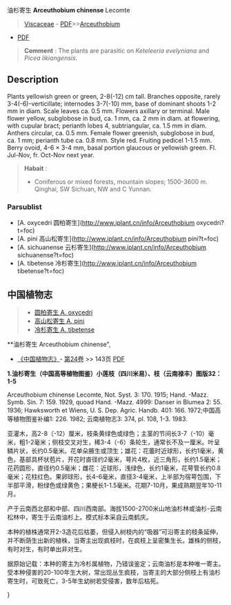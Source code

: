 油杉寄生 **Arceuthobium chinense** Lecomte

> [Viscaceae](http://www.iplant.cn/info/Viscaceae?t=foc) - [PDF](http://www.iplant.cn/foc/pdf/Viscaceae.pdf)>>[Arceuthobium](http://www.iplant.cn/info/Arceuthobium?t=foc)
 - [PDF](http://www.iplant.cn/foc/pdf/Arceuthobium.pdf)


> **Comment** : 
> The plants are parasitic on *Keteleeria* *evelyniana* and *Picea* *likiangensis*.

## Description

Plants yellowish green or green, 2-8(-12) cm tall. Branches opposite, rarely 3-4(-6)-verticillate; internodes 3-7(-10) mm, base of dominant shoots 1-2 mm in diam. Scale leaves ca. 0.5 mm. Flowers axillary or terminal. Male flower yellow, subglobose in bud, ca. 1 mm, ca. 2 mm in diam. at flowering, with cupular bract; perianth lobes 4, subtriangular, ca. 1.5 mm in diam. Anthers circular, ca. 0.5 mm. Female flower greenish, subglobose in bud, ca. 1 mm; perianth tube ca. 0.8 mm. Style red. Fruiting pedicel 1-1.5 mm. Berry ovoid, 4-6 × 3-4 mm, basal portion glaucous or yellowish green. Fl. Jul-Nov, fr. Oct-Nov next year.


> **Habait** : 
>* Coniferous or mixed forests, mountain slopes; 1500-3600 m. Qinghai, SW Sichuan, NW and C Yunnan.

### Parsublist

* [A.  oxycedri  圆柏寄生](http://www.iplant.cn/info/Arceuthobium oxycedri?t=foc)
* [A.  pini  高山松寄生](http://www.iplant.cn/info/Arceuthobium pini?t=foc)
* [A.  sichuanense  云杉寄生](http://www.iplant.cn/info/Arceuthobium sichuanense?t=foc)
* [A.  tibetense  冷杉寄生](http://www.iplant.cn/info/Arceuthobium tibetense?t=foc)

## 中国植物志

> * [圆柏寄生  A.  oxycedri](Arceuthobium-oxycedri-圆柏寄生.md)
> * [高山松寄生  A.  pini](Arceuthobium-pini-高山松寄生.md)
> * [冷杉寄生  A.  tibetense](Arceuthobium-tibetense-冷杉寄生.md)


**油杉寄生 Arceuthobium chinense",

* [《中国植物志》](http://www.iplant.cn/frps)- [第24卷](http://www.iplant.cn/frps/vol/24) >> 143页 [PDF](http://www.iplant.cn/frps/pdf/24/143.pdf)


**1.油杉寄生（中国高等植物图鉴）小莲枝（四川米易）、枝（云南禄丰）图版32：1-5**

Arceuthobium chinense Lecomte, Not. Syst. 3: 170. 1915; Hand. -Mazz. Symb. Sin. 7: 159. 1929, quoad Hand. -Mazz. 4999: Danser in Blumea 2: 55. 1936; Hawksworth et Wiens, U. S. Dep. Agric. Handb. 401: 166. 1972;中国高等植物图鉴补编1: 226. 1982; 云南植物志3: 374, pl. 108, 1-3. 1983.

亚灌木，高2-8（-12）厘米，枝条黄绿色或绿色；主茎的节间长3-7（-10）毫米，粗1-2毫米；侧枝交叉对生，稀3-4（-6）条轮生，通常长不及一厘米。叶呈鳞片状，长约0.5毫米。花单朵腋生或顶生；雄花：花蕾时近球形，长约1毫米，黄色，基部具杯状苞片，开花时直径约2毫米，萼片4枚，近三角形，长约1.5毫米；花药圆形，直径约0.5毫米；雌花：近球形，浅绿色，长约1毫米，花萼管长约0.8毫米；花柱红色。果卵球形，长4-6毫米，直径3-4毫米，上半部为宿萼包围，下半部平滑，粉绿色或绿黄色；果梗长1-1.5毫米。花期7-10月，果成熟期翌年10-11月。

产于云南西北部和中部、四川西南部。海拔1500-2700米山地油杉林或油杉-云南松林中，寄生于云南油杉上。模式标本采自云南鹤庆。

本种的植株通常开2-3造花后枯萎，但侵入树枝内的“吸器”可沿寄主的枝条延伸，并不断荫生出新的植株，当寄主出现疯枝时，在疯枝上呈密集生长。雄株的侧枝，有时对生，有时单出非对生。

据原始记载：本种的寄主为冷杉属植物，乃错误鉴定；云南油杉是本种唯一寄主。受本种侵害的20-100年生大树，常出现丛生疯枝，当寄主的大部分侧枝上有油杉寄生时，可致死亡，3-5年生幼树若受侵害，数年后枯死。

}